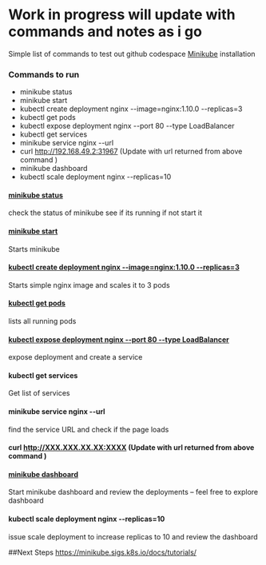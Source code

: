 # Work in progress will update with commands and notes as i go 
Simple list of commands to test out github codespace [Minikube](https://minikube.sigs.k8s.io/docs/) installation 
### Commands to run
- minikube status
- minikube start
- kubectl create deployment nginx --image=nginx:1.10.0 --replicas=3	
- kubectl get pods	
- kubectl expose deployment nginx --port 80 --type LoadBalancer	
- kubectl get services	
- minikube service nginx --url	
- curl http://192.168.49.2:31967  (Update with url returned from above command )	
- minikube dashboard	
- kubectl scale deployment nginx --replicas=10	


#### [minikube status  ](https://minikube.sigs.k8s.io/docs/commands/status/)
check the status of minikube see if its running if not start it

#### [minikube start](https://minikube.sigs.k8s.io/docs/start/)
Starts minikube 

#### [kubectl create deployment nginx --image=nginx:1.10.0 --replicas=3](https://minikube.sigs.k8s.io/docs/handbook/deploying/)
Starts simple nginx image and scales it to 3 pods 

#### [kubectl get pods](https://minikube.sigs.k8s.io/docs/handbook/kubectl/)
lists all running pods



#### [kubectl expose deployment nginx --port 80 --type LoadBalancer](https://minikube.sigs.k8s.io/docs/handbook/controls/)
expose deployment and create a service 

#### kubectl get services
Get list of services 
 
#### minikube service nginx --url
find the service URL and check if the page loads 

#### curl http://XXX.XXX.XX.XX:XXXX  (Update with url returned from above command )  
 

#### [minikube dashboard](https://minikube.sigs.k8s.io/docs/handbook/dashboard/)
Start minikube dashboard and review the deployments – feel free to explore dashboard

#### kubectl scale deployment nginx --replicas=10
issue scale deployment to increase replicas to 10 and review the dashboard

##Next Steps
https://minikube.sigs.k8s.io/docs/tutorials/


 
